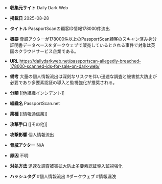 - **収集元サイト**
Daily Dark Web

- **掲載日**
2025-08-28

- **タイトル**
PassportScanの顧客ID情報178000件流出

- **概要**
脅威アクターが178000件以上のPassportScan顧客のスキャン済み身分証明書データベースをダークウェブで販売しているとされる事件で対象は英国のクラウドサービス企業である。

- **URL**
https://dailydarkweb.net/passportscan-allegedly-breached-178000-scanned-ids-for-sale-on-dark-web/

- **備考**
大量の個人情報流出は深刻なリスクを伴い迅速な調査と被害拡大防止が必要であり多要素認証の導入と監視強化が推奨される。

- **分類**
[[他組織インシデント]]

- **組織名**
PassportScan.net

- **業種**
[[情報通信業]]

- **攻撃手口**
[[その他]]

- **攻撃影響**
個人情報流出

- **脅威アクター**
N/A

- **原因**
不明

- **対処方法**
迅速な調査被害拡大防止多要素認証導入監視強化

- **ハッシュタグ**
#個人情報流出 #ダークウェブ #情報漏洩
